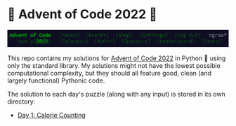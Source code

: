 # 🎄 Advent of Code 2022 🌟

![Advent of Code Header Screenshot](./img/header.png)

This repo contains my solutions for [Advent of Code 2022](https://adventofcode.com/2022/) in Python 🐍 using only the standard library. My solutions might not have the lowest possible computational complexity, but they should all feature good, clean (and largely functional) Pythonic code.

The solution to each day's puzzle (along with any input) is stored in its own directory:

-   [Day 1: Calorie Counting](./day01)
